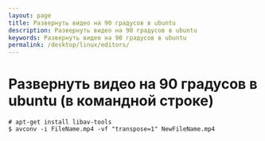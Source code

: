 ```yaml
---
layout: page
title: Развернуть видео на 90 градусов в ubuntu
description: Развернуть видео на 90 градусов в ubuntu
keywords: Развернуть видео на 90 градусов в ubuntu
permalink: /desktop/linux/editors/
---
```


# Развернуть видео на 90 градусов в ubuntu (в командной строке)

    # apt-get install libav-tools
    $ avconv -i FileName.mp4 -vf "transpose=1" NewFileName.mp4
